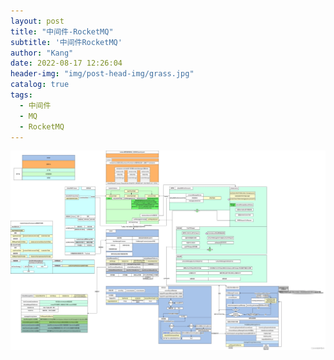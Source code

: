 ```yaml
---
layout: post
title: "中间件-RocketMQ"
subtitle: '中间件RocketMQ'
author: "Kang"
date: 2022-08-17 12:26:04
header-img: "img/post-head-img/grass.jpg"
catalog: true
tags:
  - 中间件
  - MQ
  - RocketMQ
---
```

![RocketMq整体框架图](https://raw.githubusercontent.com/kangzhihu/images/master/RocketMQ框架图.jpg)
